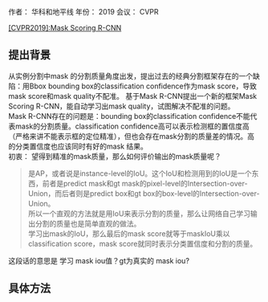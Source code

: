 作者： 华科和地平线
年份： 2019
会议： CVPR

[[CVPR2019]:Mask Scoring R-CNN](https://zhuanlan.zhihu.com/p/58291808)

## 提出背景

从实例分割中mask 的分割质量角度出发，提出过去的经典分割框架存在的一个缺陷：用Bbox bounding box的classification confidence作为mask score，导致mask score和mask quality不配准。
基于Mask R-CNN提出一个新的框架Mask Scoring R-CNN，能自动学习出mask quality，试图解决不配准的问题。    
Mask R-CNN存在的问题是：bounding box的classification confidence不能代表mask的分割质量。classification confidence高可以表示检测框的置信度高（严格来讲不能表示框的定位精准），但也会存在mask分割的质量差的情况。高的分类置信度也应该同时有好的mask 结果。   
初衷： 望得到精准的mask质量，那么如何评价输出的mask质量呢？
> 是AP，或者说是instance-level的IoU。这个IoU和检测用到的IoU是一个东西，前者是predict mask和gt mask的pixel-level的Intersection-over-Union，而后者则是predict box和gt box的box-level的Intersection-over-Union。   
所以一个直观的方法就是用IoU来表示分割的质量，那么让网络自己学习输出分割的质量也是简单直观的做法。   
学习出mask的IoU，那么最后的mask score就等于maskIoU乘以classification score，mask score就同时表示分类置信度和分割的质量。


这段话的意思是 学习 mask iou值？gt为真实的 mask iou?
## 具体方法